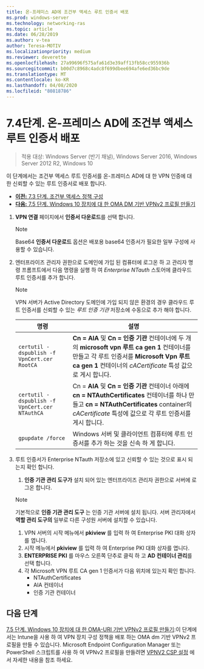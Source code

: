 ```yaml
---
title: 온-프레미스 AD에 조건부 액세스 루트 인증서 배포
ms.prod: windows-server
ms.technology: networking-ras
ms.topic: article
ms.date: 06/28/2019
ms.author: v-tea
author: Teresa-MOTIV
ms.localizationpriority: medium
ms.reviewer: deverette
ms.openlocfilehash: 27a99696f575afa61d3e39aff13fb58cc955936b
ms.sourcegitcommit: b00d7c8968c4adc8f699dbee694afe6ed36bc9de
ms.translationtype: MT
ms.contentlocale: ko-KR
ms.lasthandoff: 04/08/2020
ms.locfileid: "80818786"
---
```

# <a name="step-74-deploy-conditional-access-root-certificates-to-on-premises-ad"></a>7\.4단계. 온-프레미스 AD에 조건부 액세스 루트 인증서 배포

>적용 대상: Windows Server (반기 채널), Windows Server 2016, Windows Server 2012 R2, Windows 10

이 단계에서는 조건부 액세스 루트 인증서를 온-프레미스 AD에 대 한 VPN 인증에 대 한 신뢰할 수 있는 루트 인증서로 배포 합니다.

- [**이전:** 7.3 단계. 조건부 액세스 정책 구성](vpn-config-conditional-access-policy.md)
- [**다음:** 7.5 단계. Windows 10 장치에 대 한 OMA DM 기반 VPNv2 프로필 만들기](vpn-create-oma-dm-based-vpnv2-profiles.md)

1. **VPN 연결** 페이지에서 **인증서 다운로드**를 선택 합니다.

   >[!NOTE]
   >Base64 **인증서 다운로드** 옵션은 배포용 base64 인증서가 필요한 일부 구성에 사용할 수 있습니다.

2. 엔터프라이즈 관리자 권한으로 도메인에 가입 된 컴퓨터에 로그온 하 고 관리자 명령 프롬프트에서 다음 명령을 실행 하 여 *Enterprise NTauth* 스토어에 클라우드 루트 인증서를 추가 합니다.

   >[!NOTE]
   >VPN 서버가 Active Directory 도메인에 가입 되지 않은 환경의 경우 클라우드 루트 인증서를 신뢰할 수 있는 _루트 인증 기관_ 저장소에 수동으로 추가 해야 합니다.

   | 명령 | 설명 |
   | --- | --- |
   | `certutil -dspublish -f VpnCert.cer RootCA` | **Cn = AIA** 및 **Cn = 인증 기관** 컨테이너에 두 개의 **microsoft vpn 루트 ca gen 1** 컨테이너를 만들고 각 루트 인증서를 **Microsoft Vpn 루트 ca gen 1** 컨테이너의 _cACertificate_ 특성 값으로 게시 합니다. |
   | `certutil -dspublish -f VpnCert.cer NTAuthCA` | Cn = **AIA** 및 **Cn = 인증 기관** 컨테이너 아래에 **cn = NTAuthCertificates** 컨테이너를 하나 만들고 **cn = NTAuthCertificates** container의 _cACertificate_ 특성에 값으로 각 루트 인증서를 게시 합니다. |
   | `gpupdate /force` | Windows 서버 및 클라이언트 컴퓨터에 루트 인증서를 추가 하는 것을 신속 하 게 합니다. |

3. 루트 인증서가 Enterprise NTauth 저장소에 있고 신뢰할 수 있는 것으로 표시 되는지 확인 합니다.
   1. **인증 기관 관리 도구가** 설치 되어 있는 엔터프라이즈 관리자 권한으로 서버에 로그온 합니다.

   >[!NOTE]
   >기본적으로 **인증 기관 관리 도구** 는 인증 기관 서버에 설치 됩니다. 서버 관리자에서 **역할 관리 도구의** 일부로 다른 구성원 서버에 설치할 수 있습니다.

   1. VPN 서버의 시작 메뉴에서 **pkiview** 를 입력 하 여 Enterprise PKI 대화 상자를 엽니다.
   1. 시작 메뉴에서 **pkiview** 를 입력 하 여 Enterprise PKI 대화 상자를 엽니다.
   1. **ENTERPRISE PKI** 를 마우스 오른쪽 단추로 클릭 하 고 **AD 컨테이너 관리**를 선택 합니다.
   1. 각 Microsoft VPN 루트 CA gen 1 인증서가 다음 위치에 있는지 확인 합니다.
      - NTAuthCertificates
      - AIA 컨테이너
      - 인증 기관 컨테이너

## <a name="next-steps"></a>다음 단계

[7.5 단계. Windows 10 장치에 대 한 OMA-URI 기반 VPNv2 프로필 만들기](vpn-create-oma-dm-based-vpnv2-profiles.md):이 단계에서는 Intune을 사용 하 여 VPN 장치 구성 정책을 배포 하는 OMA dm 기반 VPNv2 프로필을 만들 수 있습니다. Microsoft Endpoint Configuration Manager 또는 PowerShell 스크립트를 사용 하 여 VPNv2 프로필을 만들려면 [VPNV2 CSP 설정](https://docs.microsoft.com/windows/client-management/mdm/vpnv2-csp) 에서 자세한 내용을 참조 하세요.
